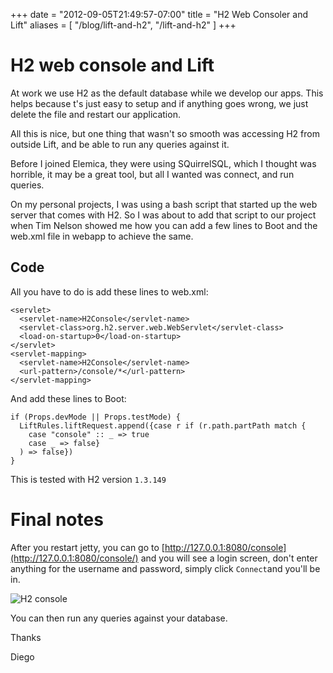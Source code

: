 +++
date = "2012-09-05T21:49:57-07:00"
title = "H2 Web Consoler and Lift"
aliases = [
	"/blog/lift-and-h2",
	"/lift-and-h2"
]
+++

[title=]: /
[category: Lift]: /
[date: 2012/09/5]: /
[tags: {lift, H2, scala}]: /

# H2 web console and Lift

At work we use H2 as the default database while we develop our apps. This helps because t's just easy to setup and if anything goes wrong, we just delete the file and restart our application.

All this is nice, but one thing that wasn't so smooth was accessing H2 from outside Lift, and be able to run any queries against it.

Before I joined Elemica, they were using SQuirrelSQL, which I thought was horrible, it may be a great tool, but all I wanted was connect, and run queries.

On my personal projects, I was using a bash script that started up the web server that comes with H2. So I was about to add that script to our project when Tim Nelson showed me how you can add a few lines to Boot and the web.xml file in webapp to achieve the same.

## Code


All you have to do is add these lines to web.xml:



    <servlet>
      <servlet-name>H2Console</servlet-name>
      <servlet-class>org.h2.server.web.WebServlet</servlet-class>
      <load-on-startup>0</load-on-startup>
    </servlet>
    <servlet-mapping>
      <servlet-name>H2Console</servlet-name>
      <url-pattern>/console/*</url-pattern>
    </servlet-mapping>


And add these lines to Boot:

    if (Props.devMode || Props.testMode) {
      LiftRules.liftRequest.append({case r if (r.path.partPath match {
        case "console" :: _ => true
        case _ => false}
      ) => false})
    }


This is tested with H2 version `1.3.149`

# Final notes

After you restart jetty, you can go to [http://127.0.0.1:8080/console](http://127.0.0.1:8080/console/) and you will see a login screen, don't enter anything for the username and password, simply click `Connect`and you'll be in.

![H2 console](/images/h2-web-console.jpg)

You can then run any queries against your database.


Thanks

  Diego
